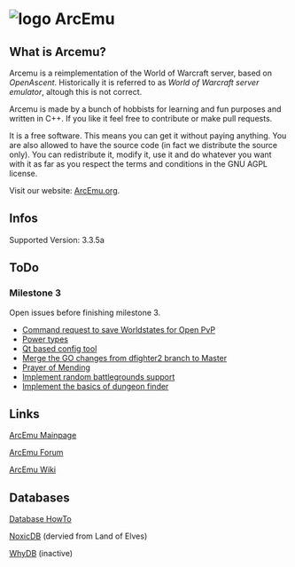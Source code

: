 ﻿# ![logo](http://arcemu.org/images/logo.png) ArcEmu

## What is Arcemu?

Arcemu is a reimplementation of the World of Warcraft server, based on *OpenAscent*.
Historically it is referred to as *World of Warcraft server emulator*,
altough this is not correct.

Arcemu is made by a bunch of hobbists for learning and fun purposes and written in C++.
If you like it feel free to contribute or make pull requests.

It is a free software. This means you can get it without paying anything. You are also
allowed to have the source code (in fact we distribute the source only). You can
redistribute it, modify it, use it and do whatever you want with it as far as you respect
the terms and conditions in the GNU AGPL license.

Visit our website: [ArcEmu.org](http://www.arcemu.org).


## Infos
Supported Version: 3.3.5a


## ToDo
### Milestone 3
Open issues before finishing milestone 3.
* [Command request to save Worldstates for Open PvP](https://github.com/arcemu/arcemu/issues/320)
* [Power types](https://github.com/arcemu/arcemu/issues/300)
* [Qt based config tool](https://github.com/arcemu/arcemu/issues/239)
* [Merge the GO changes from dfighter2 branch to Master](https://github.com/arcemu/arcemu/issues/150)
* [Prayer of Mending](https://github.com/arcemu/arcemu/issues/143)
* [Implement random battlegrounds support](https://github.com/arcemu/arcemu/issues/136)
* [Implement the basics of dungeon finder](https://github.com/arcemu/arcemu/issues/135)


## Links

[ArcEmu Mainpage](http://www.arcemu.org)

[ArcEmu Forum](http://www.arcemu.org/forums/)

[ArcEmu Wiki](http://www.arcemu.org/wiki/Main_Page)


## Databases

[Database HowTo](http://www.arcemu.org/wiki/Database_setup)

[NoxicDB](https://github.com/Crimoxic/NoxicDB) (dervied from Land of Elves)

[WhyDB](http://www.whydb.org) (inactive)
